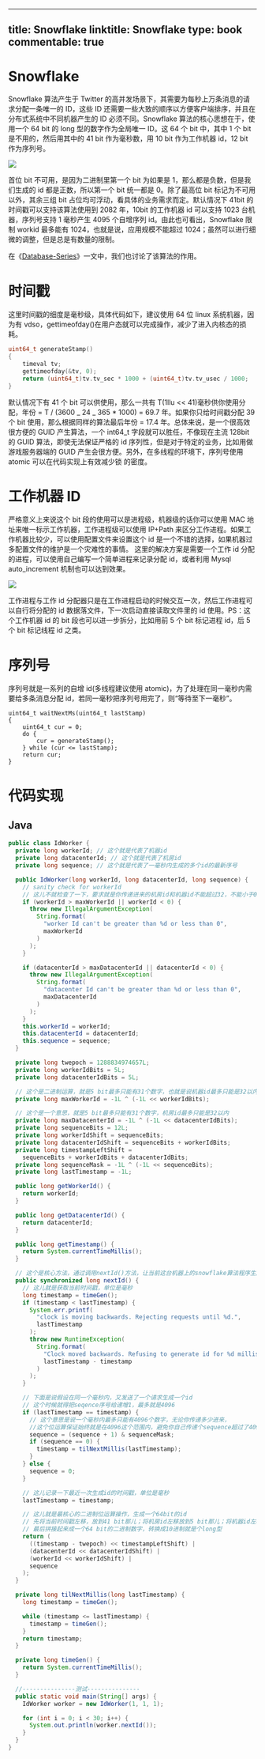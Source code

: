 
---
title: Snowflake
linktitle: Snowflake
type: book
commentable: true
---

# Snowflake

Snowflake 算法产生于 Twitter 的高并发场景下，其需要为每秒上万条消息的请求分配一条唯一的 ID，这些 ID 还需要一些大致的顺序以方便客户端排序，并且在分布式系统中不同机器产生的 ID 必须不同。Snowflake 算法的核心思想在于，使用一个 64 bit 的 long 型的数字作为全局唯一 ID。这 64 个 bit 中，其中 1 个 bit 是不用的，然后用其中的 41 bit 作为毫秒数，用 10 bit 作为工作机器 id，12 bit 作为序列号。

![](http://121.40.136.3/wp-content/uploads/2015/04/snowflake-64bit.jpg)

首位 bit 不可用，是因为二进制里第一个 bit 为如果是 1，那么都是负数，但是我们生成的 id 都是正数，所以第一个 bit 统一都是 0。除了最高位 bit 标记为不可用以外，其余三组 bit 占位均可浮动，看具体的业务需求而定。默认情况下 41bit 的时间戳可以支持该算法使用到 2082 年，10bit 的工作机器 id 可以支持 1023 台机器，序列号支持 1 毫秒产生 4095 个自增序列 id。由此也可看出，Snowflake 限制 workid 最多能有 1024，也就是说，应用规模不能超过 1024；虽然可以进行细微的调整，但是总是有数量的限制。

在《[Database-Series](https://github.com/wx-chevalier/Database-Series?q=)》一文中，我们也讨论了该算法的作用。

# 时间戳

这里时间戳的细度是毫秒级，具体代码如下，建议使用 64 位 linux 系统机器，因为有 vdso，gettimeofday()在用户态就可以完成操作，减少了进入内核态的损耗。

```c
uint64_t generateStamp()
{
    timeval tv;
    gettimeofday(&tv, 0);
    return (uint64_t)tv.tv_sec * 1000 + (uint64_t)tv.tv_usec / 1000;
}
```

默认情况下有 41 个 bit 可以供使用，那么一共有 T(1llu << 41)毫秒供你使用分配，年份 = T / (3600 _ 24 _ 365 \* 1000) = 69.7 年。如果你只给时间戳分配 39 个 bit 使用，那么根据同样的算法最后年份 = 17.4 年。总体来说，是一个很高效很方便的 GUID 产生算法，一个 int64_t 字段就可以胜任，不像现在主流 128bit 的 GUID 算法，即使无法保证严格的 id 序列性，但是对于特定的业务，比如用做游戏服务器端的 GUID 产生会很方便。另外，在多线程的环境下，序列号使用 atomic 可以在代码实现上有效减少锁 的密度。

# 工作机器 ID

严格意义上来说这个 bit 段的使用可以是进程级，机器级的话你可以使用 MAC 地址来唯一标示工作机器，工作进程级可以使用 IP+Path 来区分工作进程。如果工作机器比较少，可以使用配置文件来设置这个 id 是一个不错的选择，如果机器过多配置文件的维护是一个灾难性的事情。
这里的解决方案是需要一个工作 id 分配的进程，可以使用自己编写一个简单进程来记录分配 id，或者利用 Mysql auto_increment 机制也可以达到效果。

![](http://121.40.136.3/wp-content/uploads/2015/04/snowflake-%E5%B7%A5%E4%BD%9Cid.jpg)

工作进程与工作 id 分配器只是在工作进程启动的时候交互一次，然后工作进程可以自行将分配的 id 数据落文件，下一次启动直接读取文件里的 id 使用。PS：这个工作机器 id 的 bit 段也可以进一步拆分，比如用前 5 个 bit 标记进程 id，后 5 个 bit 标记线程 id 之类。

# 序列号

序列号就是一系列的自增 id(多线程建议使用 atomic)，为了处理在同一毫秒内需要给多条消息分配 id，若同一毫秒把序列号用完了，则“等待至下一毫秒”。

```
uint64_t waitNextMs(uint64_t lastStamp)
{
    uint64_t cur = 0;
    do {
        cur = generateStamp();
    } while (cur <= lastStamp);
    return cur;
}
```

# 代码实现

## Java

```java
public class IdWorker {
  private long workerId; // 这个就是代表了机器id
  private long datacenterId; // 这个就是代表了机房id
  private long sequence; // 这个就是代表了一毫秒内生成的多个id的最新序号

  public IdWorker(long workerId, long datacenterId, long sequence) {
    // sanity check for workerId
    // 这儿不就检查了一下，要求就是你传递进来的机房id和机器id不能超过32，不能小于0
    if (workerId > maxWorkerId || workerId < 0) {
      throw new IllegalArgumentException(
        String.format(
          "worker Id can't be greater than %d or less than 0",
          maxWorkerId
        )
      );
    }

    if (datacenterId > maxDatacenterId || datacenterId < 0) {
      throw new IllegalArgumentException(
        String.format(
          "datacenter Id can't be greater than %d or less than 0",
          maxDatacenterId
        )
      );
    }
    this.workerId = workerId;
    this.datacenterId = datacenterId;
    this.sequence = sequence;
  }

  private long twepoch = 1288834974657L;
  private long workerIdBits = 5L;
  private long datacenterIdBits = 5L;

  // 这个是二进制运算，就是5 bit最多只能有31个数字，也就是说机器id最多只能是32以内
  private long maxWorkerId = -1L ^ (-1L << workerIdBits);

  // 这个是一个意思，就是5 bit最多只能有31个数字，机房id最多只能是32以内
  private long maxDatacenterId = -1L ^ (-1L << datacenterIdBits);
  private long sequenceBits = 12L;
  private long workerIdShift = sequenceBits;
  private long datacenterIdShift = sequenceBits + workerIdBits;
  private long timestampLeftShift =
    sequenceBits + workerIdBits + datacenterIdBits;
  private long sequenceMask = -1L ^ (-1L << sequenceBits);
  private long lastTimestamp = -1L;

  public long getWorkerId() {
    return workerId;
  }

  public long getDatacenterId() {
    return datacenterId;
  }

  public long getTimestamp() {
    return System.currentTimeMillis();
  }

  // 这个是核心方法，通过调用nextId()方法，让当前这台机器上的snowflake算法程序生成一个全局唯一的id
  public synchronized long nextId() {
    // 这儿就是获取当前时间戳，单位是毫秒
    long timestamp = timeGen();
    if (timestamp < lastTimestamp) {
      System.err.printf(
        "clock is moving backwards. Rejecting requests until %d.",
        lastTimestamp
      );
      throw new RuntimeException(
        String.format(
          "Clock moved backwards. Refusing to generate id for %d milliseconds",
          lastTimestamp - timestamp
        )
      );
    }

    // 下面是说假设在同一个毫秒内，又发送了一个请求生成一个id
    // 这个时候就得把seqence序号给递增1，最多就是4096
    if (lastTimestamp == timestamp) {
      // 这个意思是说一个毫秒内最多只能有4096个数字，无论你传递多少进来，
      //这个位运算保证始终就是在4096这个范围内，避免你自己传递个sequence超过了4096这个范围
      sequence = (sequence + 1) & sequenceMask;
      if (sequence == 0) {
        timestamp = tilNextMillis(lastTimestamp);
      }
    } else {
      sequence = 0;
    }

    // 这儿记录一下最近一次生成id的时间戳，单位是毫秒
    lastTimestamp = timestamp;

    // 这儿就是最核心的二进制位运算操作，生成一个64bit的id
    // 先将当前时间戳左移，放到41 bit那儿；将机房id左移放到5 bit那儿；将机器id左移放到5 bit那儿；将序号放最后12 bit
    // 最后拼接起来成一个64 bit的二进制数字，转换成10进制就是个long型
    return (
      ((timestamp - twepoch) << timestampLeftShift) |
      (datacenterId << datacenterIdShift) |
      (workerId << workerIdShift) |
      sequence
    );
  }

  private long tilNextMillis(long lastTimestamp) {
    long timestamp = timeGen();

    while (timestamp <= lastTimestamp) {
      timestamp = timeGen();
    }
    return timestamp;
  }

  private long timeGen() {
    return System.currentTimeMillis();
  }

  //---------------测试---------------
  public static void main(String[] args) {
    IdWorker worker = new IdWorker(1, 1, 1);

    for (int i = 0; i < 30; i++) {
      System.out.println(worker.nextId());
    }
  }
}
```

    
